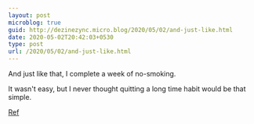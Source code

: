 ```yaml
---
layout: post
microblog: true
guid: http://dezinezync.micro.blog/2020/05/02/and-just-like.html
date: 2020-05-02T20:42:03+0530
type: post
url: /2020/05/02/and-just-like.html
---
```

And just like that, I complete a week of no-smoking. 

It wasn't easy, but I never thought quitting a long time habit would be that simple. 

[Ref](https://dezinezync.com/2020/04/26/i-quit.html)
